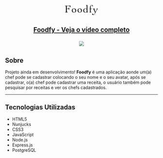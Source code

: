 <br>
<h1 align="center">
<img width="110px" src="./public/assets/logo.png">
</h1>

<h2 align="center" style="">
    <a 
        href="https://www.loom.com/share/63c00d2c72354fc48494adbf413daefa">Foodfy - Veja o vídeo completo <p></p> <img style="max-width:600px; border-radius: 2%;" src="https://cdn.loom.com/sessions/thumbnails/63c00d2c72354fc48494adbf413daefa-with-play.gif"> 
    </a>
</h2>

## Sobre
Projeto ainda em desenvolvimento! <strong>Foodfy</strong> é uma aplicação aonde um(a) chef pode se cadastrar colocando o seu nome e o seu avatar, após se cadastrar, o(a) chef pode cadastrar uma receita, o usuário também pode pesquisar por receitas e ver os chefs cadastrados.

---
## Tecnologias Utilizadas 

- HTML5
- Nunjucks
- CSS3
- JavaScript
- Node.js
- Express.js
- PostgreSQL

